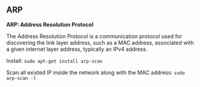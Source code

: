 ## ARP

**ARP: Address Resolution Protocol**

The Address Resolution Protocol is a communication protocol used for discovering the link layer address, such as a MAC address, associated with a given internet layer address, typically an IPv4 address.

Install: ``sudo apt-get install arp-scan``

Scan all existed IP inside the network along with the MAC address: ``sudo arp-scan -l``
